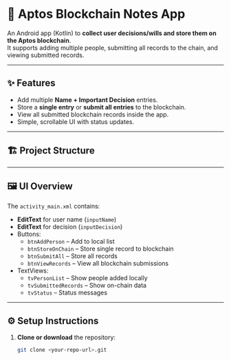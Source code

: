 # 📝 Aptos Blockchain Notes App

An Android app (Kotlin) to **collect user decisions/wills and store them on the Aptos blockchain**.  
It supports adding multiple people, submitting all records to the chain, and viewing submitted records.

---

## ✨ Features
- Add multiple **Name + Important Decision** entries.
- Store a **single entry** or **submit all entries** to the blockchain.
- View all submitted blockchain records inside the app.
- Simple, scrollable UI with status updates.

---

## 🏗 Project Structure

---

## 🖼 UI Overview
The `activity_main.xml` contains:
- **EditText** for user name (`inputName`)
- **EditText** for decision (`inputDecision`)
- Buttons:
  - `btnAddPerson` – Add to local list
  - `btnStoreOnChain` – Store single record to blockchain
  - `btnSubmitAll` – Store all records
  - `btnViewRecords` – View all blockchain submissions
- TextViews:
  - `tvPersonList` – Show people added locally
  - `tvSubmittedRecords` – Show on-chain data
  - `tvStatus` – Status messages

---
## ⚙️ Setup Instructions
1. **Clone or download** the repository:
   ```bash
   git clone <your-repo-url>.git
